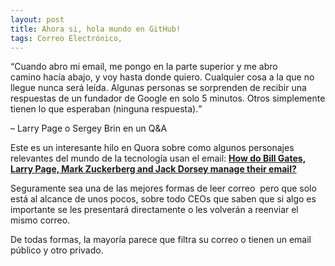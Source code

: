 ```yaml
---
layout: post
title: Ahora si, hola mundo en GitHub!
tags: Correo Electrónico, 
---
```

<q>Cuando abro mi email, me pongo en la parte superior y me abro camino hacía abajo, y voy hasta donde quiero. Cualquier cosa a la que no llegue nunca será leída. Algunas personas se sorprenden de recibir una respuestas de un fundador de Google en solo 5 minutos. Otros simplemente tienen lo que esperaban (ninguna respuesta).</q>
<p aling="right">– Larry Page o Sergey Brin en un Q&amp;A</p>

Este es un interesante hilo en Quora sobre como algunos personajes relevantes del mundo de la tecnología usan el email: **[How do Bill Gates, Larry Page, Mark Zuckerberg and Jack Dorsey manage their email?](http://www.quora.com/How-do-Bill-Gates-Larry-Page-Mark-Zuckerberg-and-Jack-Dorsey-manage-their-email "How do Bill Gates, Larry Page, Mark Zuckerberg and Jack Dorsey manage their email? — Quora")**

Seguramente sea una de las mejores formas de leer correo  pero que solo está al alcance de unos pocos, sobre todo CEOs que saben que si algo es importante se les presentará directamente o les volverán a reenviar el mismo correo.

De todas formas, la mayoría parece que filtra su correo o tienen un email público y otro privado.
